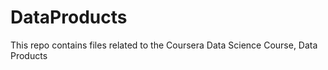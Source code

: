 # DataProducts

This repo contains files related to the Coursera Data Science Course, Data Products
